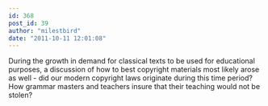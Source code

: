 ```yaml
---
id: 368
post_id: 39
author: "milestbird"
date: "2011-10-11 12:01:08"
---
```

During the growth in demand for classical texts to be used for educational purposes, a discussion of how to best copyright materials most likely arose as well - did our modern copyright laws originate during this time period? How grammar masters and teachers insure that their teaching would not be stolen?
